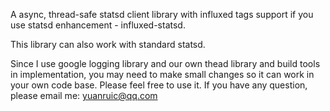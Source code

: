 A async, thread-safe statsd client library with influxed tags support if you use statsd enhancement - influxed-statsd.

This library can also work with standard statsd. 

Since I use google logging library and our own thead library and build tools in implementation, you may need to make small changes so it can work in your own code base. Please feel free to use it. If you have any question, please email me: yuanruic@qq.com
